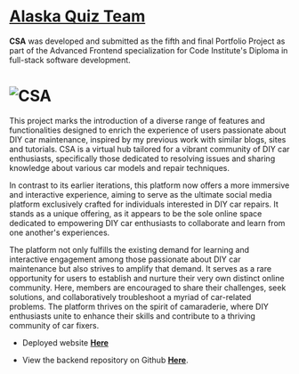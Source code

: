 # **[Alaska Quiz Team](https://pp5-react-3a1a7789b87e.herokuapp.com/)**

**CSA** was developed and submitted as the fifth and final Portfolio Project as part of the Advanced Frontend specialization for Code Institute's Diploma in full-stack software development.

# ![**CSA**](src/Assets/ReadMeFiles/newreadme.png)

This project marks the introduction of a diverse range of features and functionalities designed to enrich the experience of users passionate about DIY car maintenance, inspired by my previous work with similar blogs, sites and tutorials. CSA is a virtual hub tailored for a vibrant community of DIY car enthusiasts, specifically those dedicated to resolving issues and sharing knowledge about various car models and repair techniques.

In contrast to its earlier iterations, this platform now offers a more immersive and interactive experience, aiming to serve as the ultimate social media platform exclusively crafted for individuals interested in DIY car repairs. It stands as a unique offering, as it appears to be the sole online space dedicated to empowering DIY car enthusiasts to collaborate and learn from one another's experiences.

The platform not only fulfills the existing demand for learning and interactive engagement among those passionate about DIY car maintenance but also strives to amplify that demand. It serves as a rare opportunity for users to establish and nurture their very own distinct online community. Here, members are encouraged to share their challenges, seek solutions, and collaboratively troubleshoot a myriad of car-related problems. The platform thrives on the spirit of camaraderie, where DIY enthusiasts unite to enhance their skills and contribute to a thriving community of car fixers.

- Deployed website **[Here](https://pp5-react-3a1a7789b87e.herokuapp.com/)**

- View the backend repository on Github **[Here](https://github.com/JacquesIversen/api-rest-for-final-pp5)**.
